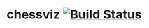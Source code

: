 # chessviz [![Build Status](https://travis-ci.org/alexvsezanyato/chessviz-3.svg?branch=master)](https://travis-ci.org/alexvsezanyato/chessviz-3)

